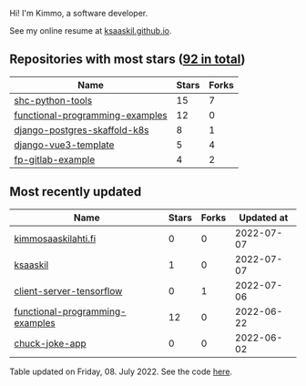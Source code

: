 Hi! I'm Kimmo, a software developer.

See my online resume at [ksaaskil.github.io](https://ksaaskil.github.io).

<!-- repositories starts -->

## Repositories with most stars ([92 in total](https://github.com/ksaaskil?tab=repositories))
| Name        | Stars           | Forks  |
| ------------- |-------------| -----|
|[shc-python-tools](https://github.com/ksaaskil/shc-python-tools)|15|7
|[functional-programming-examples](https://github.com/ksaaskil/functional-programming-examples)|12|0
|[django-postgres-skaffold-k8s](https://github.com/ksaaskil/django-postgres-skaffold-k8s)|8|1
|[django-vue3-template](https://github.com/ksaaskil/django-vue3-template)|5|4
|[fp-gitlab-example](https://github.com/ksaaskil/fp-gitlab-example)|4|2

<!-- repositories ends -->
<!-- recent_repositories starts -->

## Most recently updated
| Name        | Stars           | Forks  | Updated at
| ------------- |-------------| -----|-----|
|[kimmosaaskilahti.fi](https://github.com/ksaaskil/kimmosaaskilahti.fi)|0|0|2022-07-07
|[ksaaskil](https://github.com/ksaaskil/ksaaskil)|1|0|2022-07-07
|[client-server-tensorflow](https://github.com/ksaaskil/client-server-tensorflow)|0|1|2022-07-06
|[functional-programming-examples](https://github.com/ksaaskil/functional-programming-examples)|12|0|2022-06-22
|[chuck-joke-app](https://github.com/ksaaskil/chuck-joke-app)|0|0|2022-06-02

<!-- recent_repositories ends -->
<!-- updated_at starts -->
Table updated on Friday, 08. July 2022. See the code [here](https://github.com/ksaaskil/ksaaskil).
<!-- updated_at ends -->
